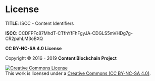 # License

**TITLE**: ISCC - Content Identifiers

**ISCC**: CCDFPFc87MhdT-CTfhYfFhFgyJA-CDGLS5mVHDg7g-CR2pahLM3oBXQ

**CC BY-NC-SA 4.0 License**

Copyright &copy; 2016 - 2019 **Content Blockchain Project**

<a rel="license" href="http://creativecommons.org/licenses/by-nc-sa/4.0/"><img alt="Creative Commons License" style="border-width:0" src="https://i.creativecommons.org/l/by-nc-sa/4.0/88x31.png" /></a><br />This work is licensed under a <a rel="license" href="http://creativecommons.org/licenses/by-nc-sa/4.0/">Creative Commons (CC BY-NC-SA 4.0)</a>.
